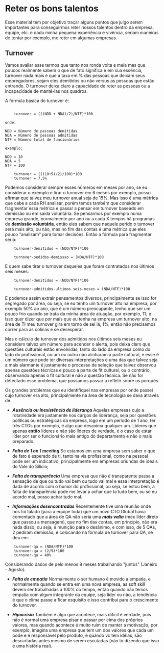 # Reter os bons talentos

Esse material tem por objetivo traçar alguns pontos que julgo serem importantes para conseguirmos reter nossos talentos dentro da empresa, equipe, etc. e dado minha pequena experiência e vivência, seriam maneiras de tentar por exemplo, me reter em algumas empresas.

## Turnover

Vamos avaliar esse termos que tanto nos ronda volta e meia mas que poucos realmente sabem o que de fato significa e em sua essência, turnover nada mais é que a taxa em % das pessoas que deixam seus empregadores, sejam eles demitidos ou não versus as pessoas que estão entrando. O turnover deixa claro a capacidade de reter as pessoas ou a incapacidade de mantê-las nos quadros. 

A fórmula básica do turnover é: 

```shell

    turnover = (((NDD + NDA)/2)/NTF)*100

onde: 

NDD = Número de pessoas demitidas
NDA = Número de pessoas admitidas
NTF = Número total de funcionários

exemplo: 

NDD = 10
NDA = 5
NTF = 100 

    turnover = (((10+5)/2)/100)*100
    turnover = 7,5%
```

Podemos considerar sempre esses números em meses por ano, se eu considerar o exemplo e tirar o turnover em 6 meses por exemplo, posso afirmar que talvez meu turnover anual seja de 15%. Mas isso é uma métrica que cabe a cada RH analisar, porém temos também que considerar fragmentar essa métrica e passar a pensar em turnover baseado em demissão ou em saída voluntária. Se pensarmos por exemplo numa empresa grande, normalmente por ano ou a cada X tempos há programas de **demissão voluntária**, então eles sabem que naquele perído o turnover será mais alto, ou não, mas no fim das contas é uma métrica que eles pouco "analisam" para tomar decisões. Então a fórmula para fragmentar seria: 

```shell
    turnover-demitidos = (NDD/NTF)*100

    turnover-pedidos-demissao = (NDA/NTF)*100
```

E quem sabe tirar o turnover daqueles que foram contratados nos últimos seis meses: 

```shell
    turnover-demitidos = (NDD/NTF)*100

    turnover-admitidos-ultimos-seis-meses = (NDA/NTF)*100
```

E podemos assim extrair pensamentos diversos, principalmente se isso for segregado por área, ou seja, se eu tenho um turnover alto na empresa, por exemplo 50% ao ano, que é um número preocupante, tenho que ser um pouco frio quando se trata da minha área de atuação, por exemplo, TI, e isso quer dizer que por mais que eu tenha na empresa um turnover alto, na área de TI meu turnover gira em torno de sei lá, 1%, então não precisamos correr para as colinas e se desesperar.

Mas o cálculo de turnover dos admitidos nos últimos seis meses eu considero talvez um número para acender o alerta, pois deixa claro que questões culturais estão envolvidas, tanto do lado da empresa como do lado do profissional, ou um ou outro não alinharam a parte cultural, e esse é um número que pode ter diversas interpretações e uma das que talvez seja a mais alarmante é justamente o processo de seleção que talvez observou apenas questões técnicas e pouco a parte de fit cultural, ou o contrário, observando apenas o fit cultural e não a questão técnica. Se não for detectado esse problema, que possamos passar a refletir sobre os porquês.

Os grandes problemas que eu identifiquei nas empresas por onde passei cujo turnover era alto, principalmente na área de tecnologia se dava através de: 

- ***Ausência ou inexistência de liderança***
 Aquelas empresas cujo a rotatividade era justamente nos cargos de liderança, seja por questões políticas ou estratégicas da empresa, logo em um período de 1 ano, ter três CTOs por exemplo, é algo que desanima qualquer um.
  Líderes que apenas **estão** líderes e não são líderes de verdade, é o caso de estar líder por ser o funcionário mais antigo do departamento e não o mais preparado.

- ***Falta de 1 on 1 meeting***
 Se estamos em uma empresa sem saber o que de fato é esperado de ti, tanto na via profissional, como na pessoal pode ser um indicativo, principalmente em empresas oriundas de ideais do Vale do Silício;

- ***Falta de transparência***
  Uma empresa que não é transparente passa a sensação de que ou tudo vai bem ou tudo vai mal e essa interpretação é dada de acordo com o humor do profissional, ou seja, se estou bem, a falta de transparência pode me levar a achar que ta tudo bem, ou se eu acordo mal, posso achar tudo mal.

- ***Informações desencontradas***
 Recentemente tive uma reunião onde nos foi falado (para a equipe toda) que um novo CTO Global havia comentado que a área de QA não seria uma ***mais valia*** (meu líder direto que passou a mensagem), que no fim das contas, em princípio, não era nada disso, ou seja, é munição para o desânimo, e com isso, de 5 QAs, 2 pediram demissão, e colocando na fórmula de turnover para QA, se deu em: 

```shell
    turnover-qa = (NDA/NTF)*100
    turnover-qa = (2/5)*100
    turnover-qa = 40%
```
  Considerando dados de pelo menos 8 meses trabalhando "juntos" (Janeiro - Agosto).

- ***Falta de empatia***
  Normalmente o ser humano é movido a empatia, e normalmente quando se entra em uma nova empresa, as soft skill devem ser trabalhadas a 100% do tempo, então quando não temos empatia com algum integrante da equipe, seja líder ou não, a tendência é que o clima passe a ficar esquisito e isso contribui para o crescimento do turnover.

- ***Hipocrisia***
  Também é algo que acontece, mais difícil é verdade, pois não é normal uma empresa pisar e passar por cima dos próprios valores, mas quando acontece é muito ruim de manter a motivação, por exemplo, imagina uma empresa que tem um dos valores que cada um pode e é responsável pelo produto, e quando vc tem idéias, são descartadas antes mesmo de serem escutadas (não to dizendo que isso é uma história real). 

